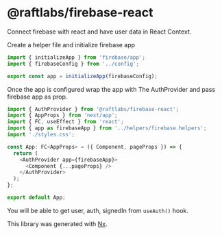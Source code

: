 # @raftlabs/firebase-react

Connect firebase with react and have user data in React Context.

Create a helper file and initialize firebase app

```js
import { initializeApp } from 'firebase/app';
import { firebaseConfig } from '../config';

export const app = initializeApp(firebaseConfig);
```

Once the app is configured wrap the app with The AuthProvider and pass firebase app as prop.

```js
import { AuthProvider } from '@raftlabs/firebase-react';
import { AppProps } from 'next/app';
import { FC, useEffect } from 'react';
import { app as firebaseApp } from '../helpers/firebase.helpers';
import './styles.css';

const App: FC<AppProps> = ({ Component, pageProps }) => {
  return (
    <AuthProvider app={firebaseApp}>
      <Component {...pageProps} />
    </AuthProvider>
  );
};

export default App;
```

You will be able to get user, auth, signedIn from `useAuth()` hook.

This library was generated with [Nx](https://nx.dev).

